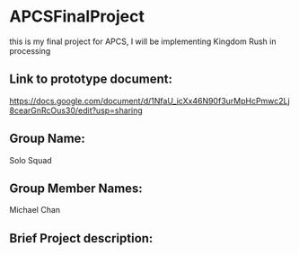 # APCSFinalProject
this is my final project for APCS, I will be implementing Kingdom Rush in processing

## Link to prototype document:
https://docs.google.com/document/d/1NfaU_icXx46N90f3urMpHcPmwc2Lj8cearGnRcOus30/edit?usp=sharing

## Group Name:
Solo Squad

## Group Member Names: 
Michael Chan

## Brief Project description: 
